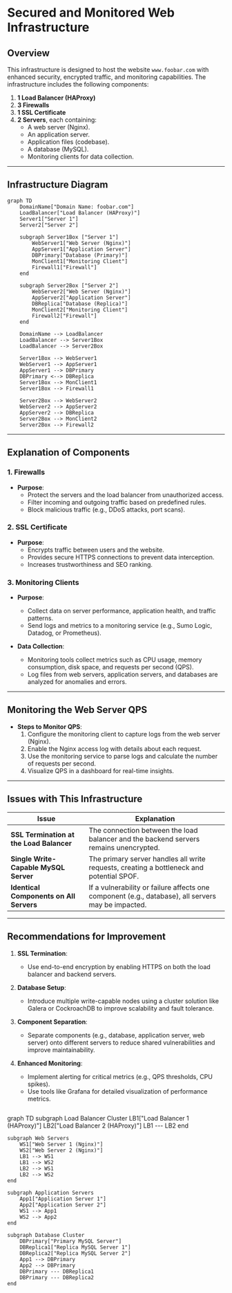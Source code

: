 # Secured and Monitored Web Infrastructure

## Overview

This infrastructure is designed to host the website `www.foobar.com` with enhanced security, encrypted traffic, and monitoring capabilities. The infrastructure includes the following components:

1. **1 Load Balancer (HAProxy)**  
2. **3 Firewalls**  
3. **1 SSL Certificate**  
4. **2 Servers**, each containing:  
   - A web server (Nginx).  
   - An application server.  
   - Application files (codebase).  
   - A database (MySQL).  
   - Monitoring clients for data collection.  

---

## Infrastructure Diagram

```mermaid
graph TD
    DomainName["Domain Name: foobar.com"]
    LoadBalancer["Load Balancer (HAProxy)"]
    Server1["Server 1"]
    Server2["Server 2"]

    subgraph Server1Box ["Server 1"]
        WebServer1["Web Server (Nginx)"]
        AppServer1["Application Server"]
        DBPrimary["Database (Primary)"]
        MonClient1["Monitoring Client"]
        Firewall1["Firewall"]
    end

    subgraph Server2Box ["Server 2"]
        WebServer2["Web Server (Nginx)"]
        AppServer2["Application Server"]
        DBReplica["Database (Replica)"]
        MonClient2["Monitoring Client"]
        Firewall2["Firewall"]
    end

    DomainName --> LoadBalancer
    LoadBalancer --> Server1Box
    LoadBalancer --> Server2Box

    Server1Box --> WebServer1
    WebServer1 --> AppServer1
    AppServer1 --> DBPrimary
    DBPrimary <--> DBReplica
    Server1Box --> MonClient1
    Server1Box --> Firewall1

    Server2Box --> WebServer2
    WebServer2 --> AppServer2
    AppServer2 --> DBReplica
    Server2Box --> MonClient2
    Server2Box --> Firewall2

```	
---

## Explanation of Components

### 1. **Firewalls**  
- **Purpose**:  
  - Protect the servers and the load balancer from unauthorized access.  
  - Filter incoming and outgoing traffic based on predefined rules.  
  - Block malicious traffic (e.g., DDoS attacks, port scans).  

### 2. **SSL Certificate**  
- **Purpose**:  
  - Encrypts traffic between users and the website.  
  - Provides secure HTTPS connections to prevent data interception.  
  - Increases trustworthiness and SEO ranking.  

### 3. **Monitoring Clients**  
- **Purpose**:  
  - Collect data on server performance, application health, and traffic patterns.  
  - Send logs and metrics to a monitoring service (e.g., Sumo Logic, Datadog, or Prometheus).  

- **Data Collection**:  
  - Monitoring tools collect metrics such as CPU usage, memory consumption, disk space, and requests per second (QPS).  
  - Log files from web servers, application servers, and databases are analyzed for anomalies and errors.  

---

## Monitoring the Web Server QPS

- **Steps to Monitor QPS**:  
  1. Configure the monitoring client to capture logs from the web server (Nginx).  
  2. Enable the Nginx access log with details about each request.  
  3. Use the monitoring service to parse logs and calculate the number of requests per second.  
  4. Visualize QPS in a dashboard for real-time insights.  

---

## Issues with This Infrastructure

| **Issue**                                | **Explanation**                                                                                  |
|------------------------------------------|--------------------------------------------------------------------------------------------------|
| **SSL Termination at the Load Balancer** | The connection between the load balancer and the backend servers remains unencrypted.            |
| **Single Write-Capable MySQL Server**    | The primary server handles all write requests, creating a bottleneck and potential SPOF.         |
| **Identical Components on All Servers**  | If a vulnerability or failure affects one component (e.g., database), all servers may be impacted. |

---

## Recommendations for Improvement

1. **SSL Termination**:  
   - Use end-to-end encryption by enabling HTTPS on both the load balancer and backend servers.  

2. **Database Setup**:  
   - Introduce multiple write-capable nodes using a cluster solution like Galera or CockroachDB to improve scalability and fault tolerance.  

3. **Component Separation**:  
   - Separate components (e.g., database, application server, web server) onto different servers to reduce shared vulnerabilities and improve maintainability.  

4. **Enhanced Monitoring**:  
   - Implement alerting for critical metrics (e.g., QPS thresholds, CPU spikes).  
   - Use tools like Grafana for detailed visualization of performance metrics. 





   ```mermaid
graph TD
    subgraph Load Balancer Cluster
        LB1["Load Balancer 1 (HAProxy)"]
        LB2["Load Balancer 2 (HAProxy)"]
        LB1 --- LB2
    end

    subgraph Web Servers
        WS1["Web Server 1 (Nginx)"]
        WS2["Web Server 2 (Nginx)"]
        LB1 --> WS1
        LB1 --> WS2
        LB2 --> WS1
        LB2 --> WS2
    end

    subgraph Application Servers
        App1["Application Server 1"]
        App2["Application Server 2"]
        WS1 --> App1
        WS2 --> App2
    end

    subgraph Database Cluster
        DBPrimary["Primary MySQL Server"]
        DBReplica1["Replica MySQL Server 1"]
        DBReplica2["Replica MySQL Server 2"]
        App1 --> DBPrimary
        App2 --> DBPrimary
        DBPrimary --- DBReplica1
        DBPrimary --- DBReplica2
    end